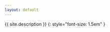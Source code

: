 ```yaml
---
layout: default
---
```

<!--markdownlint-disable-file first-line-h1 -->

{{ site.description }}
{: style="font-size: 1.5em" }
